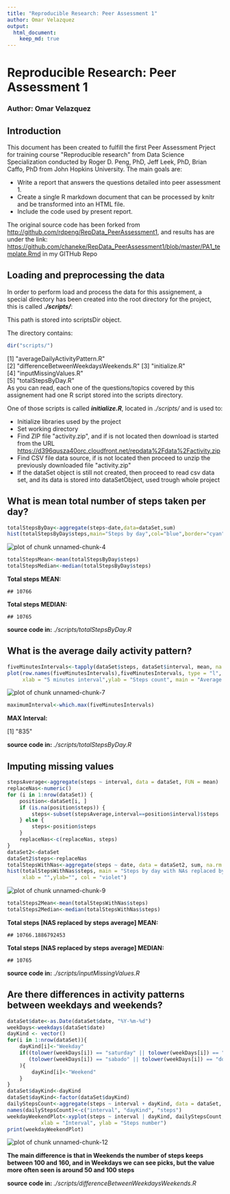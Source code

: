 ```yaml
---
title: "Reproducible Research: Peer Assessment 1"
author: Omar Velazquez
output: 
  html_document:
    keep_md: true
---
```





# Reproducible Research: Peer Assessment 1
### Author: Omar Velazquez
## Introduction
This document has been created to fulfill the first Peer Assessment Prject for training course "Reproducible research" from Data Science Specialization conducted by Roger D. Peng, PhD, Jeff Leek, PhD, Brian Caffo, PhD from John Hopkins University.
The main goals are:
* Write a report that answers the questions detailed into peer assessment 1.
* Create a single R markdown document that can be processed by knitr and be transformed into an HTML file.
* Include the code used by present report.

The original source code has been forked from <http://github.com/rdpeng/RepData_PeerAssessment1>, and results has are under the link: <https://github.com/chaneke/RepData_PeerAssessment1/blob/master/PA1_template.Rmd> in my GITHub Repo



## Loading and preprocessing the data

In order to perform load and process the data for this assignement, a special directory has been created into the root directory for the project, this is called ***./scripts/***:

This path is stored into scriptsDir object.

The directory contains:

```r
dir("scripts/")
```

[1] "averageDailyActivityPattern.R"      
[2] "differenceBetweenWeekdaysWeekends.R"
[3] "initialize.R"                       
[4] "inputMissingValues.R"               
[5] "totalStepsByDay.R"                  
As you can read, each one of the questions/topics covered by this assignement had one R script stored into the scripts directory.

One of those scripts is called ***initialize.R***, located in  *./scripts/* and is used to:
- Initialize libraries used by the project
- Set working directory
- Find ZIP file "activity.zip", and if is not located then download is started from the URL <https://d396qusza40orc.cloudfront.net/repdata%2Fdata%2Factivity.zip>
- Find CSV file data source, if is not located then proceed to unzip the previously downloaded file "activity.zip"
- If the dataSet object is still not created, then proceed to read csv data set, and its data is stored into dataSetObject, used trough whole project



## What is mean total number of steps taken per day?

```r
totalStepsByDay<-aggregate(steps~date,data=dataSet,sum)
hist(totalStepsByDay$steps,main="Steps by day",col="blue",border="cyan",xlab="",ylab="",axes=TRUE)
```

![plot of chunk unnamed-chunk-4](figure/unnamed-chunk-4-1.png) 

```r
totalStepsMean<-mean(totalStepsByDay$steps)
totalStepsMedian<-median(totalStepsByDay$steps)
```

**Total steps MEAN:**

```
## 10766
```
**Total steps MEDIAN:**

```
## 10765
```

**source code in:** *./scripts/totalStepsByDay.R*



## What is the average daily activity pattern?

```r
fiveMinutesIntervals<-tapply(dataSet$steps, dataSet$interval, mean, na.rm = TRUE)
plot(row.names(fiveMinutesIntervals),fiveMinutesIntervals, type = "l", 
     xlab = "5 minutes interval",ylab = "Steps count", main = "Average number of steps",col = "blue")
```

![plot of chunk unnamed-chunk-7](figure/unnamed-chunk-7-1.png) 

```r
maximumInterval<-which.max(fiveMinutesIntervals)
```

**MAX Interval:**

[1] "835"

**source code in:** *./scripts/totalStepsByDay.R*



## Imputing missing values

```r
stepsAverage<-aggregate(steps ~ interval, data = dataSet, FUN = mean)
replaceNas<-numeric()
for (i in 1:nrow(dataSet)) {
    position<-dataSet[i, ]
    if (is.na(position$steps)) {
        steps<-subset(stepsAverage,interval==position$interval)$steps
    } else {
        steps<-position$steps
    }
    replaceNas<-c(replaceNas, steps)
}
dataSet2<-dataSet
dataSet2$steps<-replaceNas
totalStepsWithNas<-aggregate(steps ~ date, data = dataSet2, sum, na.rm = TRUE)
hist(totalStepsWithNas$steps, main = "Steps by day with NAs replaced by steps Average", 
     xlab = "",ylab="", col = "violet")
```

![plot of chunk unnamed-chunk-9](figure/unnamed-chunk-9-1.png) 

```r
totalSteps2Mean<-mean(totalStepsWithNas$steps)
totalSteps2Median<-median(totalStepsWithNas$steps)
```

**Total steps [NAS replaced by steps average] MEAN:**

```
## 10766.1886792453
```

**Total steps [NAS replaced by steps average] MEDIAN:**

```
## 10765
```

**source code in:** *./scripts/inputMissingValues.R*



## Are there differences in activity patterns between weekdays and weekends?

```r
dataSet$date<-as.Date(dataSet$date, "%Y-%m-%d")
weekDays<-weekdays(dataSet$date)
dayKind <- vector()
for(i in 1:nrow(dataSet)){
    dayKind[i]<-"Weekday"
    if((tolower(weekDays[i]) == "saturday" || tolower(weekDays[i]) == "sunday" ) ||
       (tolower(weekDays[i]) == "sabado" || tolower(weekDays[i]) == "domingo" )    
    ){
        dayKind[i]<-"Weekend"
    }
}
dataSet$dayKind<-dayKind
dataSet$dayKind<-factor(dataSet$dayKind)
dailyStepsCount<-aggregate(steps ~ interval + dayKind, data = dataSet, mean)
names(dailyStepsCount)<-c("interval", "dayKind", "steps")
weekdayWeekendPlot<-xyplot(steps ~ interval | dayKind, dailyStepsCount, type = "l", layout = c(1, 2), 
           xlab = "Interval", ylab = "Steps number")
print(weekdayWeekendPlot)
```

![plot of chunk unnamed-chunk-12](figure/unnamed-chunk-12-1.png) 

**The main difference is that in Weekends the number of steps keeps between 100 and 160, and in Weekdays we can see picks, but the value more often seen is around 50 and 100 steps**

**source code in:** *./scripts/differenceBetweenWeekdaysWeekends.R*
